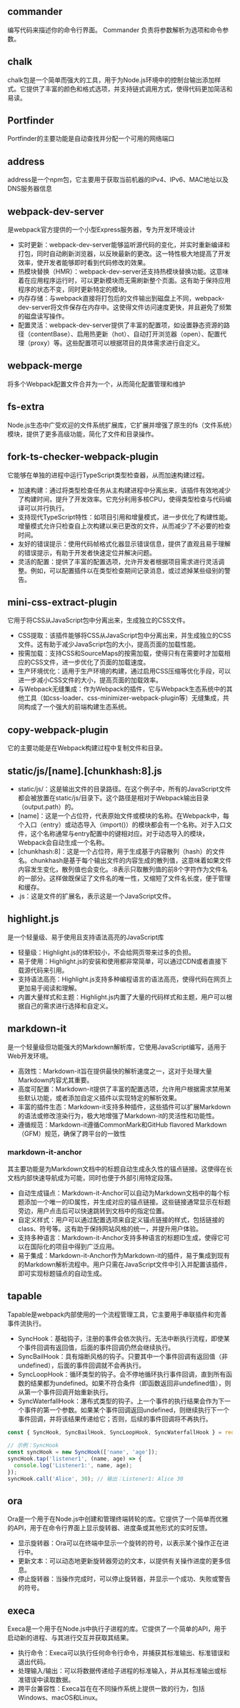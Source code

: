 ## commander
编写代码来描述你的命令行界面。 Commander 负责将参数解析为选项和命令参数。

## chalk
chalk包是一个简单而强大的工具，用于为Node.js环境中的控制台输出添加样式。它提供了丰富的颜色和格式选项，并支持链式调用方式，使得代码更加简洁和易读。

## Portfinder
Portfinder的主要功能是自动查找并分配一个可用的网络端口

## address
address是一个npm包，它主要用于获取当前机器的IPv4、IPv6、MAC地址以及DNS服务器信息

## webpack-dev-server
是webpack官方提供的一个小型Express服务器，专为开发环境设计

- 实时更新：webpack-dev-server能够监听源代码的变化，并实时重新编译和打包，同时自动刷新浏览器，以反映最新的更改。这一特性极大地提高了开发效率，使开发者能够即时看到代码修改的效果。
- 热模块替换（HMR）：webpack-dev-server还支持热模块替换功能。这意味着在应用程序运行时，可以更新模块而无需刷新整个页面。这有助于保持应用程序的状态不变，同时更新特定的模块。
- 内存存储：与webpack直接将打包后的文件输出到磁盘上不同，webpack-dev-server将文件保存在内存中。这使得文件访问速度更快，并且避免了频繁的磁盘读写操作。
- 配置灵活：webpack-dev-server提供了丰富的配置项，如设置静态资源的路径（contentBase）、启用热更新（hot）、自动打开浏览器（open）、配置代理（proxy）等。这些配置项可以根据项目的具体需求进行自定义。
## webpack-merge
将多个Webpack配置文件合并为一个，从而简化配置管理和维护

## fs-extra
Node.js生态中广受欢迎的文件系统扩展库，它扩展并增强了原生的fs（文件系统）模块，提供了更多高级功能，简化了文件和目录操作。

## fork-ts-checker-webpack-plugin
它能够在单独的进程中运行TypeScript类型检查器，从而加速构建过程。

- 加速构建：通过将类型检查任务从主构建进程中分离出来，该插件有效地减少了构建时间，提升了开发效率。它充分利用多核CPU，使得类型检查与代码编译可以并行执行。
- 支持现代TypeScript特性：如项目引用和增量模式，进一步优化了构建性能。增量模式允许只检查自上次构建以来已更改的文件，从而减少了不必要的检查时间。
- 友好的错误提示：使用代码帧格式化器显示错误信息，提供了直观且易于理解的错误提示，有助于开发者快速定位并解决问题。
- 灵活的配置：提供了丰富的配置选项，允许开发者根据项目需求进行灵活调整。例如，可以配置插件以在类型检查期间记录消息，或过滤掉某些级别的警告。

## mini-css-extract-plugin
它用于将CSS从JavaScript包中分离出来，生成独立的CSS文件。
- CSS提取：该插件能够将CSS从JavaScript包中分离出来，并生成独立的CSS文件。这有助于减少JavaScript包的大小，提高页面的加载性能。
- 按需加载：支持CSS和SourceMaps的按需加载，使得只有在需要时才加载相应的CSS文件，进一步优化了页面的加载速度。
- 生产环境优化：适用于生产环境的构建，通过启用CSS压缩等优化手段，可以进一步减小CSS文件的大小，提高页面的加载效率。
- 与Webpack无缝集成：作为Webpack的插件，它与Webpack生态系统中的其他工具（如css-loader、css-minimizer-webpack-plugin等）无缝集成，共同构成了一个强大的前端构建生态系统。
## copy-webpack-plugin

它的主要功能是在Webpack构建过程中复制文件和目录。

## static/js/[name].[chunkhash:8].js

- static/js/：这是输出文件的目录路径。在这个例子中，所有的JavaScript文件都会被放置在static/js/目录下。这个路径是相对于Webpack输出目录（output.path）的。
- [name]：这是一个占位符，代表原始文件或模块的名称。在Webpack中，每个入口（entry）或动态导入（import()）的模块都会有一个名称。对于入口文件，这个名称通常与entry配置中的键相对应。对于动态导入的模块，Webpack会自动生成一个名称。
- [chunkhash:8]：这是一个占位符，用于生成基于内容散列（hash）的文件名。chunkhash是基于每个输出文件的内容生成的散列值，这意味着如果文件内容发生变化，散列值也会变化。:8表示只取散列值的前8个字符作为文件名的一部分。这样做既保证了文件名的唯一性，又缩短了文件名长度，便于管理和缓存。
- .js：这是文件的扩展名，表示这是一个JavaScript文件。

## highlight.js
是一个轻量级、易于使用且支持语法高亮的JavaScript库

- 轻量级：Highlight.js的体积较小，不会给网页带来过多的负担。
- 易于使用：Highlight.js的安装和使用都非常简单，可以通过CDN或者直接下载源代码来引用。
- 支持语法高亮：Highlight.js支持多种编程语言的语法高亮，使得代码在网页上更加易于阅读和理解。
- 内置大量样式和主题：Highlight.js内置了大量的代码样式和主题，用户可以根据自己的需求进行选择和自定义。
## markdown-it
是一个轻量级但功能强大的Markdown解析库，它使用JavaScript编写，适用于Web开发环境。

- 高效性：Markdown-it旨在提供最快的解析速度之一，这对于处理大量Markdown内容尤其重要。
- 高度可配置：Markdown-it提供了丰富的配置选项，允许用户根据需求禁用某些默认功能，或者添加自定义插件以实现特定的解析效果。
- 丰富的插件生态：Markdown-it支持多种插件，这些插件可以扩展Markdown的语法或修改渲染行为，极大地增强了Markdown-it的灵活性和功能性。
- 遵循规范：Markdown-it遵循CommonMark和GitHub flavored Markdown（GFM）规范，确保了跨平台的一致性

### markdown-it-anchor
其主要功能是为Markdown文档中的标题自动生成永久性的锚点链接。这使得在长文档内部快速导航成为可能，同时也便于外部引用特定段落。

- 自动生成锚点：Markdown-it-Anchor可以自动为Markdown文档中的每个标题添加一个唯一的ID属性，并生成对应的锚点链接。这些链接通常显示在标题旁边，用户点击后可以快速跳转到文档中的指定位置。
- 自定义样式：用户可以通过配置选项来自定义锚点链接的样式，包括链接的class、符号等。这有助于保持网站风格的统一，并提升用户体验。
- 支持多种语言：Markdown-it-Anchor支持多种语言的标题ID生成，使得它可以在国际化的项目中得到广泛应用。
- 易于集成：Markdown-it-Anchor作为Markdown-it的插件，易于集成到现有的Markdown解析流程中。用户只需在JavaScript文件中引入并配置该插件，即可实现标题锚点的自动生成。

## tapable
Tapable是webpack内部使用的一个流程管理工具，它主要用于串联插件和完善事件流执行。


- SyncHook：基础钩子，注册的事件会依次执行。无法中断执行流程，即使某个事件回调有返回值，后面的事件回调仍然会继续执行。
- SyncBailHook：具有熔断风格的钩子。只要其中一个事件回调有返回值（非undefined），后面的事件回调就不会再执行。
- SyncLoopHook：循环类型的钩子。会不停地循环执行事件回调，直到所有函数的结果都为undefined。如果不符合条件（即函数返回非undefined值），则从第一个事件回调开始重新执行。
- SyncWaterfallHook：瀑布式类型的钩子。上一个事件的执行结果会作为下一个事件的第一个参数。如果某个事件回调返回undefined，则继续执行下一个事件回调，并将该结果传递给它；否则，后续的事件回调将不再执行。

```js
const { SyncHook, SyncBailHook, SyncLoopHook, SyncWaterfallHook } = require('tapable');  
  
// 示例：SyncHook  
const syncHook = new SyncHook(['name', 'age']);  
syncHook.tap('listener1', (name, age) => {  
  console.log('Listener1:', name, age);  
});  
syncHook.call('Alice', 30); // 输出：Listener1: Alice 30  
```

## ora
Ora是一个用于在Node.js中创建和管理终端转轮的库。它提供了一个简单而优雅的API，用于在命令行界面上显示旋转器、进度条或其他形式的实时反馈。
- 显示旋转器：Ora可以在终端中显示一个旋转的符号，以表示某个操作正在进行中。
- 更新文本：可以动态地更新旋转器旁边的文本，以提供有关操作进度的更多信息。
- 停止旋转器：当操作完成时，可以停止旋转器，并显示一个成功、失败或警告的符号。

## execa
Execa是一个用于在Node.js中执行子进程的库。它提供了一个简单的API，用于启动新的进程、与其进行交互并获取其结果。

- 执行命令：Execa可以执行任何命令行命令，并捕获其标准输出、标准错误和退出代码。
- 处理输入/输出：可以将数据传递给子进程的标准输入，并从其标准输出或标准错误中读取数据。
- 跨平台兼容性：Execa旨在在不同操作系统上提供一致的行为，包括Windows、macOS和Linux。